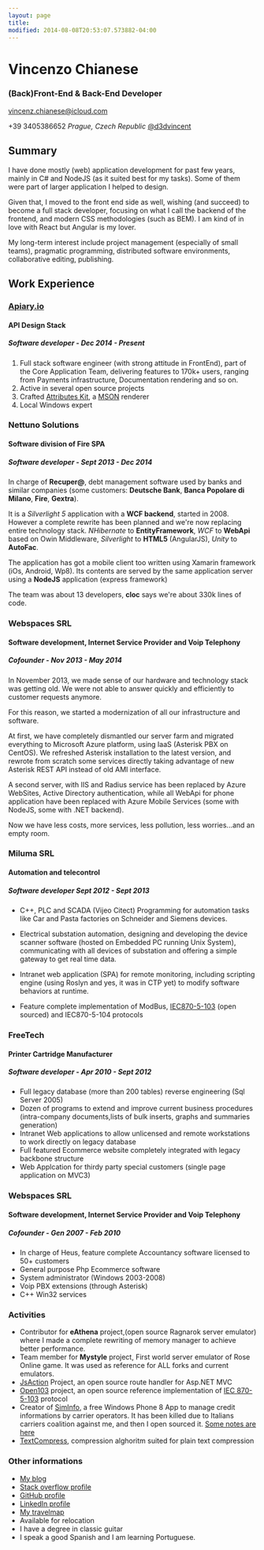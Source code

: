 ```yaml
---
layout: page
title: 
modified: 2014-08-08T20:53:07.573882-04:00
---
```

# Vincenzo Chianese

### (Back)Front-End & Back-End Developer
[vincenz.chianese@icloud.com](mailto:vincenz.chianese@icloud.com)

 +39 3405386652
 _Prague, Czech Republic_
 [@d3dvincent](http://twitter.com/D3DVincent)

## Summary

I have done mostly (web) application development for past few years, mainly in C# and NodeJS (as it suited best for my tasks). Some of them were part of larger application I helped to design.

Given that, I moved to the front end side as well, wishing (and succeed) to become a full stack developer, focusing on what I call the backend of the frontend, and modern CSS methodologies (such as BEM). I am kind of in love with React but Angular is my lover.

My long-term interest include project management (especially of small teams), pragmatic programming, distributed software environments, collaborative editing, publishing.

## Work Experience

### [Apiary.io](http://apiary.io)
#### API Design Stack
##### Software developer - **Dec 2014 - Present**

1. Full stack software engineer (with strong attitude in FrontEnd), part of the Core Application Team, delivering features to 170k+ users, ranging from Payments infrastructure, Documentation rendering and so on.
2. Active in several open source projects
3. Crafted [Attributes Kit](http://github.com/apiaryio/attributes-kit), a [MSON](https://github.com/apiaryio/MSON) renderer
4. Local Windows expert

### Nettuno Solutions
#### Software division of Fire SPA
##### Software developer - **Sept 2013 - Dec 2014**

In charge of **Recuper@**, debt management software used by banks and similar companies
(some customers: **Deutsche Bank**, **Banca Popolare di Milano**, **Fire**, **Gextra**).

It is a _Silverlight 5_ application with a **WCF backend**, started in 2008.
However a complete rewrite has been planned and we're now replacing entire technology stack.
_NHibernate_ to **EntityFramework**, _WCF_ to **WebApi** based on Owin Middleware,
_Silverlight_ to **HTML5** (AngularJS), _Unity_ to **AutoFac**.

The application has got a mobile client too written using Xamarin framework
(iOs, Android, Wp8). Its contents are served by the same application server
using a **NodeJS** application (express framework)

The team was about 13 developers, **cloc** says we're about 330k lines of code.

### Webspaces SRL
#### Software development, Internet Service Provider and Voip Telephony
##### Cofounder - **Nov 2013 - May 2014**

In November 2013, we made sense of our hardware and technology stack was getting old.
We were not able to answer quickly and efficiently to customer requests anymore.

 For this reason, we started a modernization of all our infrastructure and software.

At first, we have completely dismantled our server farm and migrated everything to Microsoft Azure platform,
using IaaS (Asterisk PBX on CentOS). We refreshed Asterisk installation to the latest version,
and rewrote from scratch some services directly taking advantage of new Asterisk
REST API instead of old AMI interface.

A second server, with IIS and Radius service has been replaced by Azure WebSites,
Active Directory authentication, while all WebApi for phone application have been
replaced with Azure Mobile Services (some with NodeJS, some with .NET backend).

Now we have less costs, more services, less pollution, less worries...and an empty room.


### Miluma SRL
#### Automation and telecontrol
##### Software developer **Sept 2012 - Sept 2013**

- C++, PLC and SCADA (Vijeo Citect) Programming for automation tasks like Car and Pasta
factories on Schneider and Siemens devices.


- Electrical substation automation, designing and developing the device scanner software
(hosted on Embedded PC running Unix System), communicating with all devices of
substation and offering a simple gateway to get real time data.

- Intranet web application (SPA) for remote monitoring, including scripting engine
(using Roslyn and yes, it was in CTP yet) to modify software behaviors at runtime.

- Feature complete implementation of ModBus, [IEC870-5-103](http://en.wikipedia.org/wiki/IEC_60870-5)
(open sourced) and IEC870-5-104 protocols


### FreeTech
#### Printer Cartridge Manufacturer
##### Software developer - **Apr 2010 - Sept 2012**
- Full legacy database (more than 200 tables) reverse engineering (Sql Server 2005)
- Dozen of programs to extend and improve current business procedures (intra-company documents,lists of bulk inserts, graphs and summaries generation)
- Intranet Web applications to allow unlicensed and remote workstations to work directly on legacy database
- Full featured Ecommerce website completely integrated with legacy backbone structure
- Web Applcation for thirdy party special customers (single page application on MVC3)



### Webspaces SRL
#### Software development, Internet Service Provider and Voip Telephony
##### Cofounder - **Gen 2007 - Feb 2010**
- In charge of Heus, feature complete Accountancy software licensed to 50+ customers
- General purpose Php Ecommerce software
- System administrator (Windows 2003-2008)
- Voip PBX extensions (through Asterisk)
- C++ Win32 services

### Activities

- Contributor for **eAthena** project,(open source Ragnarok server emulator) where I made a complete rewriting of memory manager to achieve better performance.
- Team member for **Mystyle** project, First world server emulator of Rose Online game. It was used as reference for ALL forks and current emulators.
- [JsAction](https://github.com/XVincentX/JsAction) Project, an open source route handler for Asp.NET MVC
- [Open103](https://github.com/XVincentX/Open103/) project, an open source reference implementation of [IEC 870-5-103](http://en.wikipedia.org/wiki/IEC_60870-5) protocol
- Creator of [SimInfo](https://github.com/XVincentX/SimInfo), a free Windows Phone 8 App to manage credit informations by carrier operators. It has been killed due to Italians carriers coalition against me, and then I open sourced it. [Some notes are here](http://vncz.js.org/building-siminfo/)
- [TextCompress](https://github.com/XVincentX/TextCompress), compression alghoritm suited for plain text compression


### Other informations
- [My blog](http://vncz.js.org)
- [Stack overflow profile](http://careers.stackoverflow.com/xvincentx)
- [GitHub profile](https://github.com/XVincentX)
- [LinkedIn profile](http://www.linkedin.com/pub/vincenzo-chianese/3b/75b/3a5)
- [My travelmap](http://www.tripadvisor.com/TravelMap-a_uid.4DB63840585B7A2E3704FEBCB1373876)
- Available for relocation
- I have a degree in classic guitar
- I speak a good Spanish and I am learning Portuguese.
